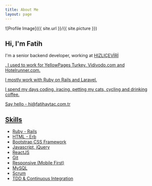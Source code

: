 ```yaml
---
title: About Me
layout: page
---
```

![Profile Image]({{ site.url }}/{{ site.picture }})

<h2>Hi, I'm Fatih</h2>

<p>I'm a senior backend developer, working at <a href="https://hizliceviri.com" target="_blank">HIZLIÇEVİRİ</p>. I used to work for YellowPages Turkey, Vidivodo.com and Hotelrunner.com.</p>

<p>I mostly work with Ruby on Rails and Laravel.</p>

<p>I spend my days coding, iracing, petting my cats, cycling and drinking coffee.</p>

<p>Say hello - hi@fatihaytac.com.tr</p>

<h2>Skills</h2>

<ul class="skill-list">
    <li>Ruby - Rails</li>
	<li>HTML - Erb</li>
	<li>Bootstrap CSS Framework</li>
	<li>Javascript, jQuery</li>
	<li>ReactJS</li>
	<li>Git</li>
	<li>Responsive (Mobile First)</li>
	<li>MySQL</li>
	<li>Scrum</li>
	<li>TDD & Continuous Integration</li>
</ul>
